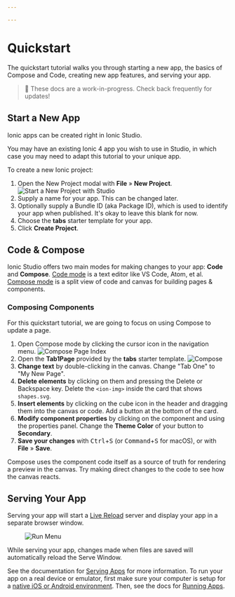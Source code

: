 ```yaml
---

---
```


# Quickstart

The quickstart tutorial walks you through starting a new app, the basics of Compose and Code, creating new app features, and serving your app.

<blockquote>
🚧 These docs are a work-in-progress. Check back frequently for updates!
</blockquote>

## Start a New App

Ionic apps can be created right in Ionic Studio.

You may have an existing Ionic 4 app you wish to use in Studio, in which case you may need to adapt this tutorial to your unique app.

To create a new Ionic project:

1. Open the New Project modal with **File** &raquo; **New Project**. ![Start a New Project with Studio](/docs/assets/img/studio/ss-new-project.png)
1. Supply a name for your app. This can be changed later.
1. Optionally supply a Bundle ID (aka Package ID), which is used to identify your app when published. It's okay to leave this blank for now.
1. Choose the **tabs** starter template for your app.
1. Click **Create Project**.

## Code & Compose

Ionic Studio offers two main modes for making changes to your app: **Code** and **Compose**. [Code mode](/docs/studio/code) is a text editor like VS Code, Atom, et al. [Compose mode](/docs/studio/compose) is a split view of code and canvas for building pages &amp; components.

### Composing Components

For this quickstart tutorial, we are going to focus on using Compose to update a page.

1. Open Compose mode by clicking the cursor icon in the navigation menu.
    ![Compose Page Index](/docs/assets/img/studio/ss-page-index.png)
1. Open the **Tab1Page** provided by the **tabs** starter template.
    ![Compose](/docs/assets/img/studio/ss-compose.png)
1. **Change text** by double-clicking in the canvas. Change "Tab One" to "My New Page".
1. **Delete elements** by clicking on them and pressing the Delete or Backspace key. Delete the `<ion-img>` inside the card that shows `shapes.svg`.
1. **Insert elements** by clicking on the cube icon in the header and dragging them into the canvas or code. Add a button at the bottom of the card.
1. **Modify component properties** by clicking on the component and using the properties panel. Change the **Theme Color** of your button to **Secondary**.
1. **Save your changes** with <kbd>Ctrl</kbd>+<kbd>S</kbd> (or <kbd>Command</kbd>+<kbd>S</kbd> for macOS), or with **File** &raquo; **Save**.

Compose uses the component code itself as a source of truth for rendering a preview in the canvas. Try making direct changes to the code to see how the canvas reacts.

## Serving Your App

Serving your app will start a [Live Reload](/docs/faq/glossary#livereload) server and display your app in a separate browser window.

<figure>
  <img alt="Run Menu" src="/docs/assets/img/studio/ss-run-menu.png" />
</figure>

While serving your app, changes made when files are saved will automatically reload the Serve Window.

See the documentation for [Serving Apps](/docs/studio/running#serving-apps) for more information. To run your app on a real device or emulator, first make sure your computer is setup for a [native iOS or Android environment](/docs/studio/native). Then, see the docs for [Running Apps](/docs/studio/running#running-apps).
